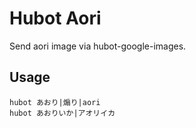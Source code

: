 # Hubot Aori

Send aori image via hubot-google-images.

## Usage

```
hubot あおり|煽り|aori
hubot あおりいか|アオリイカ
```